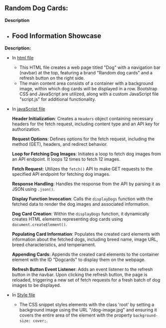 ## Random Dog Cards:

**Description**
   
   * ## Food Information Showcase

**Description:**
      
  * In [html file](./index.html)
    
     - This HTML file creates a web page titled "Dog" with a navigation bar (navbar) at the top, featuring a brand "Random dog cards" and a refresh button on the right side.
     - The main content area consists of a container with a background image, within which dog cards will be displayed in a row. Bootstrap CSS and JavaScript are utilized, along with a custom JavaScript file "script.js" for additional functionality.
    
  * In [javaScript file](./js/script.js)
  
      **Header Initialization**: Creates a `Headers` object containing necessary headers for the fetch request, including content type and an API key for authorization.
      
      **Request Options**: Defines options for the fetch request, including the method (GET), headers, and redirect behavior.
      
      **Loop for Fetching Dog Images**: Initiates a loop to fetch dog images from an API endpoint. It loops 12 times to fetch 12 images.
      
      **Fetch Request**: Utilizes the `fetch()` API to make GET requests to the specified API endpoint for fetching dog images. 
      
      **Response Handling**: Handles the response from the API by parsing it as JSON using `.json()`. 
      
      **Display Function Invocation**: Calls the `displayDogs` function with the fetched data to render the dog images and associated information.
      
      **Dog Card Creation**: Within the `displayDogs` function, it dynamically creates HTML elements representing dog cards using `document.createElement()`.
      
      **Populating Card Information**: Populates the created card elements with information about the fetched dogs, including breed name, image URL, breed characteristics, and temperament.

      **Appending Cards**: Appends the created card elements to the container element with the ID "Dogcards" to display them on the webpage.

      **Refresh Button Event Listener**: Adds an event listener to the refresh button in the navbar. Upon clicking the refresh button, the page is reloaded, triggering a new set of fetch requests for a fresh batch of dog images to be displayed.
       
  * In [Style file](./css/style.css)
     - The CSS snippet styles elements with the class 'root' by setting a background image using the URL "/dog-image.jpg" and ensuring it covers the entire area of the element with the property `background-size: cover;`.

     